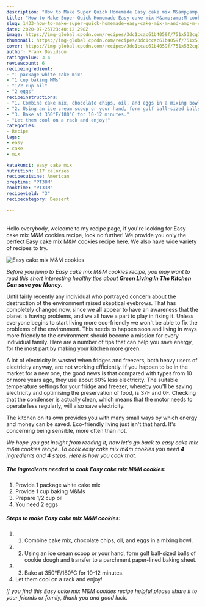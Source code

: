 ```yaml
---
description: "How to Make Super Quick Homemade Easy cake mix M&amp;amp;M cookies"
title: "How to Make Super Quick Homemade Easy cake mix M&amp;amp;M cookies"
slug: 1433-how-to-make-super-quick-homemade-easy-cake-mix-m-and-amp-m-cookies
date: 2020-07-25T23:40:12.298Z
image: https://img-global.cpcdn.com/recipes/3dc1ccac61b4059f/751x532cq70/easy-cake-mix-mm-cookies-recipe-main-photo.jpg
thumbnail: https://img-global.cpcdn.com/recipes/3dc1ccac61b4059f/751x532cq70/easy-cake-mix-mm-cookies-recipe-main-photo.jpg
cover: https://img-global.cpcdn.com/recipes/3dc1ccac61b4059f/751x532cq70/easy-cake-mix-mm-cookies-recipe-main-photo.jpg
author: Frank Davidson
ratingvalue: 3.4
reviewcount: 6
recipeingredient:
- "1 package white cake mix"
- "1 cup baking MMs"
- "1/2 cup oil"
- "2 eggs"
recipeinstructions:
- "1. Combine cake mix, chocolate chips, oil, and eggs in a mixing bowl."
- "2. Using an ice cream scoop or your hand, form golf ball-sized balls of cookie dough and transfer to a parchment paper-lined baking sheet."
- "3. Bake at 350°F/180°C for 10-12 minutes."
- "Let them cool on a rack and enjoy!"
categories:
- Recipe
tags:
- easy
- cake
- mix

katakunci: easy cake mix 
nutrition: 117 calories
recipecuisine: American
preptime: "PT38M"
cooktime: "PT33M"
recipeyield: "3"
recipecategory: Dessert

---
```

<br>
Hello everybody, welcome to my recipe page, if you're looking for Easy cake mix M&amp;M cookies recipe, look no further! We provide you only the perfect Easy cake mix M&amp;M cookies recipe here. We also have wide variety of recipes to try.
<br>


![Easy cake mix M&amp;M cookies](https://img-global.cpcdn.com/recipes/3dc1ccac61b4059f/751x532cq70/easy-cake-mix-mm-cookies-recipe-main-photo.jpg)

<i>Before you jump to Easy cake mix M&amp;M cookies recipe, you may want to read this short interesting healthy tips about 
<strong>Green Living In The Kitchen Can save you Money</strong>.</i>
</br>

Until fairly recently any individual who portrayed concern about the destruction of the environment raised skeptical eyebrows. That has completely changed now, since we all appear to have an awareness that the planet is having problems, and we all have a part to play in fixing it. Unless everyone begins to start living more eco-friendly we won't be able to fix the problems of the environment. This needs to happen soon and living in ways more friendly to the environment should become a mission for every individual family. Here are a number of tips that can help you save energy, for the most part by making your kitchen more green.

A lot of electricity is wasted when fridges and freezers, both heavy users of electricity anyway, are not working efficiently. If you happen to be in the market for a new one, the good news is that compared with types from 10 or more years ago, they use about 60% less electricity. The suitable temperature settings for your fridge and freezer, whereby you'll be saving electricity and optimising the preservation of food, is 37F and 0F. Checking that the condenser is actually clean, which means that the motor needs to operate less regularly, will also save electricity.

The kitchen on its own provides you with many small ways by which energy and money can be saved. Eco-friendly living just isn't that hard. It's concerning being sensible, more often than not.


<i>We hope you got insight from reading it, now let's go back to easy cake mix m&amp;m cookies recipe. To cook easy cake mix m&amp;m cookies you need <strong>4</strong> ingredients and <strong>4</strong> steps. Here is how you cook that.
</i>

##### The ingredients needed to cook Easy cake mix M&amp;M cookies:

1. Provide 1 package white cake mix
1. Provide 1 cup baking M&amp;Ms
1. Prepare 1/2 cup oil
1. You need 2 eggs


##### Steps to make Easy cake mix M&amp;M cookies:

1. 1. Combine cake mix, chocolate chips, oil, and eggs in a mixing bowl.
1. 2. Using an ice cream scoop or your hand, form golf ball-sized balls of cookie dough and transfer to a parchment paper-lined baking sheet.
1. 3. Bake at 350°F/180°C for 10-12 minutes.
1. Let them cool on a rack and enjoy!


<i>If you find this Easy cake mix M&amp;M cookies recipe helpful please share it to your friends or family, thank you and good luck.</i>
